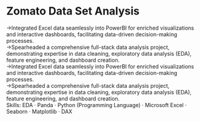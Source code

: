 # Zomato Data Set Analysis



->Integrated Excel data seamlessly into PowerBI for enriched visualizations and interactive dashboards, facilitating data-driven decision-making processes.<br>
->Spearheaded a comprehensive full-stack data analysis project, demonstrating expertise in data cleaning, exploratory data analysis (EDA), feature engineering, and dashboard creation.<br>
->Integrated Excel data seamlessly into PowerBI for enriched visualizations and interactive dashboards, facilitating data-driven decision-making processes. <br>->Spearheaded a comprehensive full-stack data analysis project, demonstrating expertise in data cleaning, exploratory data analysis (EDA), feature engineering, and dashboard creation.<br>
Skills: EDA · Panda · Python (Programming Language) · Microsoft Excel · Seaborn · Matplotlib · DAX
